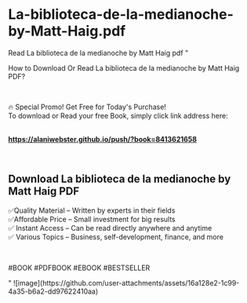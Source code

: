 # La-biblioteca-de-la-medianoche-by-Matt-Haig.pdf
Read La biblioteca de la medianoche by Matt Haig pdf
"<p>How to Download Or Read La biblioteca de la medianoche by Matt Haig PDF?</p>
<p>&nbsp;</p>
<p>&#128293;  Special Promo! Get Free for Today's Purchase!<br />To download or Read your free Book, simply click link address here:&nbsp;<br />&nbsp;</p>
<p><a href=""https://alaniwebster.github.io/push/?book=8413621658""><strong>https://alaniwebster.github.io/push/?book=8413621658</strong></a></p>
<p>&nbsp;</p>
<h2>Download La biblioteca de la medianoche by Matt Haig PDF</h2>
<p>&#x2705;Quality Material &ndash; Written by experts in their fields<br />&#x2705;Affordable Price &ndash; Small investment for big results<br />&#x2705; Instant Access &ndash; Can be read directly anywhere and anytime<br />&#x2705; Various Topics &ndash; Business, self-development, finance, and more</p>
<p>&nbsp;</p>
<p>#BOOK #PDFBOOK #EBOOK #BESTSELLER</p>
"
![image](https://github.com/user-attachments/assets/16a128e2-1c99-4a35-b6a2-dd97622410aa)
